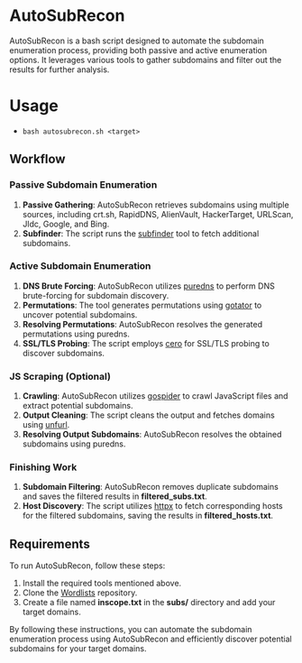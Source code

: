 # AutoSubRecon

AutoSubRecon is a bash script designed to automate the subdomain enumeration process, providing both passive and active enumeration options. It leverages various tools to gather subdomains and filter out the results for further analysis.
# Usage
- `bash autosubrecon.sh <target>`

## Workflow

### Passive Subdomain Enumeration

1. **Passive Gathering**: AutoSubRecon retrieves subdomains using multiple sources, including crt.sh, RapidDNS, AlienVault, HackerTarget, URLScan, Jldc, Google, and Bing.
2. **Subfinder**: The script runs the [subfinder](https://github.com/projectdiscovery/subfinder) tool to fetch additional subdomains.

### Active Subdomain Enumeration

1. **DNS Brute Forcing**: AutoSubRecon utilizes [puredns](https://github.com/d3mondev/puredns) to perform DNS brute-forcing for subdomain discovery.
2. **Permutations**: The tool generates permutations using [gotator](https://github.com/Josue87/gotator) to uncover potential subdomains.
3. **Resolving Permutations**: AutoSubRecon resolves the generated permutations using puredns.
4. **SSL/TLS Probing**: The script employs [cero](https://github.com/glebarez/cero) for SSL/TLS probing to discover subdomains.

### JS Scraping (Optional)

1. **Crawling**: AutoSubRecon utilizes [gospider](https://github.com/jaeles-project/gospider) to crawl JavaScript files and extract potential subdomains.
2. **Output Cleaning**: The script cleans the output and fetches domains using [unfurl](https://github.com/tomnomnom/unfurl).
3. **Resolving Output Subdomains**: AutoSubRecon resolves the obtained subdomains using puredns.

### Finishing Work

1. **Subdomain Filtering**: AutoSubRecon removes duplicate subdomains and saves the filtered results in **filtered_subs.txt**.
2. **Host Discovery**: The script utilizes [httpx](https://github.com/encode/httpx) to fetch corresponding hosts for the filtered subdomains, saving the results in **filtered_hosts.txt**.

## Requirements

To run AutoSubRecon, follow these steps:

1. Install the required tools mentioned above.
2. Clone the [Wordlists](https://github.com/h0tak88r/Wordlists) repository.
3. Create a file named **inscope.txt** in the **subs/** directory and add your target domains.

By following these instructions, you can automate the subdomain enumeration process using AutoSubRecon and efficiently discover potential subdomains for your target domains.
